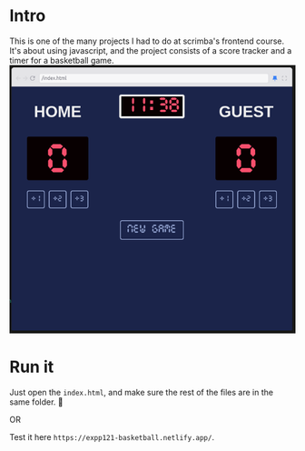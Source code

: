 # Intro
This is one of the many projects I had to do at scrimba's frontend course.
It's about using javascript, and the project consists of a score tracker and a timer for a basketball game.
![Application interface](basketball.png)



# Run it
Just open the `index.html`, and make sure the rest of the files are in the same folder. 🚀

OR

Test it here `https://expp121-basketball.netlify.app/`.